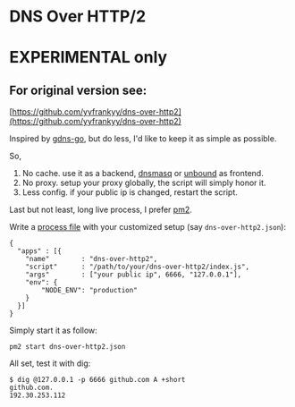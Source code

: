 # DNS Over HTTP/2

# EXPERIMENTAL only
## For original version see:

[https://github.com/yyfrankyy/dns-over-http2](https://github.com/yyfrankyy/dns-over-http2)

Inspired by [gdns-go](https://github.com/ayanamist/gdns-go), but do less, I'd
like to keep it as simple as possible.

So,

1. No cache. use it as a backend, [dnsmasq](http://www.thekelleys.org.uk/dnsmasq/doc.html)
 or [unbound](http://unbound.net/) as frontend.
2. No proxy. setup your proxy globally, the script will simply honor it.
3. Less config. if your public ip is changed, restart the script.

Last but not least, long live process, I prefer [pm2](http://pm2.keymetrics.io).

Write a [process file](http://pm2.keymetrics.io/docs/usage/application-declaration/)
with your customized setup (say `dns-over-http2.json`):

```
{
  "apps" : [{
    "name"        : "dns-over-http2",
    "script"      : "/path/to/your/dns-over-http2/index.js",
    "args"        : ["your public ip", 6666, "127.0.0.1"],
    "env": {
        "NODE_ENV": "production"
    }
  }]
}
```

Simply start it as follow:

```
pm2 start dns-over-http2.json
```

All set, test it with dig:

```
$ dig @127.0.0.1 -p 6666 github.com A +short
github.com.
192.30.253.112
```
